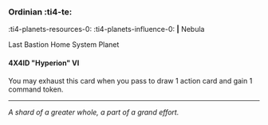 ### Ordinian :ti4-te:

:ti4-planets-resources-0: :ti4-planets-influence-0:  __|__ Nebula 

Last Bastion Home System Planet

#### 4X4ID "Hyperion" VI

You may exhaust this card when you pass to draw 1 action card and gain 1 command token.

---

*A shard of a greater whole, a part of a grand effort.*
